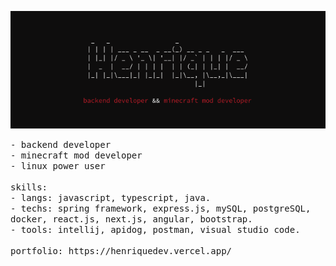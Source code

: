 <p align="center">
  <img src="banner.png" width=700>
</p>
<p>
  <samp>
      - backend developer<br>
      - minecraft mod developer<br>
      - linux power user<br><br>
      skills:<br>
        - langs: javascript, typescript, java.<br>
        - techs: spring framework, express.js, mySQL, postgreSQL, docker, react.js, next.js, angular, bootstrap.<br>
        - tools: intellij, apidog, postman, visual studio code.<br><br>
      portfolio: https://henriquedev.vercel.app/
  </samp>
</p>
